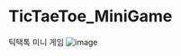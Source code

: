 # TicTaeToe_MiniGame
틱택톡 미니 게임
![image](https://user-images.githubusercontent.com/76419984/203126910-ae76b682-3cd4-481a-8c4f-e7c4fdb97a76.png)
